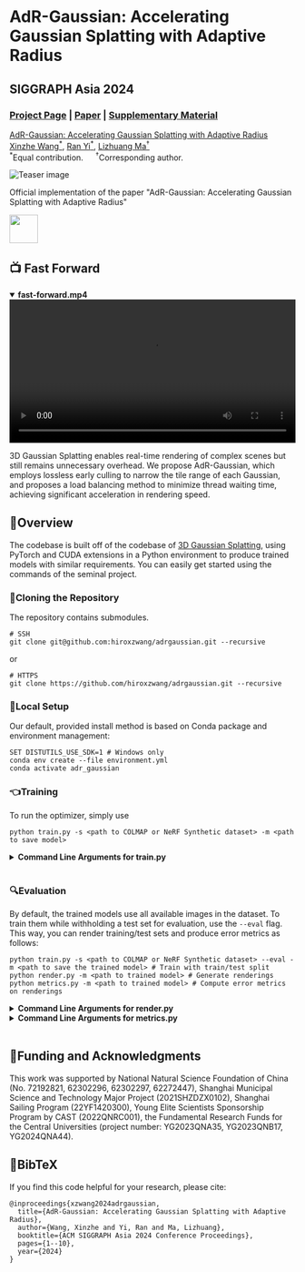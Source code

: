 # AdR-Gaussian: Accelerating Gaussian Splatting with Adaptive Radius 

## SIGGRAPH Asia 2024

### [Project Page](https://hiroxzwang.github.io/publications/adrgaussian/) | [Paper](https://arxiv.org/pdf/2409.08669) | [Supplementary Material](https://hiroxzwang.github.io/publications/adrgaussian/static/pdf/saconferencepapers24-118-appendix.pdf)

[AdR-Gaussian: Accelerating Gaussian Splatting with Adaptive Radius](https://hiroxzwang.github.io/publications/adrgaussian/)<br>
[Xinzhe Wang<sup>*</sup>](https://hiroxzwang.github.io/), [Ran Yi<sup>*</sup>](https://yiranran.github.io/), [Lizhuang Ma<sup>†</sup>](https://dmcv.sjtu.edu.cn/people/)<br>
<sup>*</sup>Equal contribution. &emsp; <sup>†</sup>Corresponding author.

![Teaser image](assets/fig-teaser.jpg)

Official implementation of the paper "AdR-Gaussian: Accelerating Gaussian Splatting with Adaptive Radius"

<a href="https://dmcv.sjtu.edu.cn/"><img height="50" src="assets/logo-dmcv.png"> </a>

## 📺 Fast Forward
<details open class="de">
<summary>
<span style="font-weight: bold;">fast-forward.mp4</span>
</summary>
<video controls width="100%">
  <source src="assets/fast-forward.mp4" type="video/mp4">
</video>
</details>

3D Gaussian Splatting enables real-time rendering of complex scenes but still remains unnecessary overhead. We propose AdR-Gaussian, which employs lossless early culling to narrow the tile range of each Gaussian, and proposes a load balancing method to minimize thread waiting time, achieving significant acceleration in rendering speed.

## 🔭Overview

The codebase is built off of the codebase of [3D Gaussian Splatting](https://github.com/graphdeco-inria/gaussian-splatting),
using PyTorch and CUDA extensions in a Python environment to produce trained models with similar requirements.
You can easily get started using the commands of the seminal project.

### 📕Cloning the Repository
The repository contains submodules.
```shell
# SSH
git clone git@github.com:hiroxzwang/adrgaussian.git --recursive
```
or
```shell
# HTTPS
git clone https://github.com/hiroxzwang/adrgaussian.git --recursive
```

### 🚀Local Setup

Our default, provided install method is based on Conda package and environment management:
```shell
SET DISTUTILS_USE_SDK=1 # Windows only
conda env create --file environment.yml
conda activate adr_gaussian
```

### 👈Training

To run the optimizer, simply use

```shell
python train.py -s <path to COLMAP or NeRF Synthetic dataset> -m <path to save model>
```

<details>
<summary><span style="font-weight: bold;">Command Line Arguments for train.py</span></summary>

  #### --source_path / -s
  Path to the source directory containing a COLMAP or Synthetic NeRF data set.
  #### --model_path / -m 
  Path where the trained model should be stored (```output/<random>``` by default).
  #### --images / -i
  Alternative subdirectory for COLMAP images (```images``` by default).
  #### --eval
  Add this flag to use a MipNeRF360-style training/test split for evaluation.
  #### --resolution / -r
  Specifies resolution of the loaded images before training. If provided ```1, 2, 4``` or ```8```, uses original, 1/2, 1/4 or 1/8 resolution, respectively. For all other values, rescales the width to the given number while maintaining image aspect. **If not set and input image width exceeds 1.6K pixels, inputs are automatically rescaled to this target.**
  #### --data_device
  Specifies where to put the source image data, ```cuda``` by default, recommended to use ```cpu``` if training on large/high-resolution dataset, will reduce VRAM consumption, but slightly slow down training. Thanks to [HrsPythonix](https://github.com/HrsPythonix).
  #### --white_background / -w
  Add this flag to use white background instead of black (default), e.g., for evaluation of NeRF Synthetic dataset.
  #### --sh_degree
  Order of spherical harmonics to be used (no larger than 3). ```3``` by default.
  #### --convert_SHs_python
  Flag to make pipeline compute forward and backward of SHs with PyTorch instead of ours.
  #### --convert_cov3D_python
  Flag to make pipeline compute forward and backward of the 3D covariance with PyTorch instead of ours.
  #### --debug
  Enables debug mode if you experience erros. If the rasterizer fails, a ```dump``` file is created that you may forward to us in an issue so we can take a look.
  #### --debug_from
  Debugging is **slow**. You may specify an iteration (starting from 0) after which the above debugging becomes active.
  #### --iterations
  Number of total iterations to train for, ```30_000``` by default.
  #### --ip
  IP to start GUI server on, ```127.0.0.1``` by default.
  #### --port 
  Port to use for GUI server, ```6009``` by default.
  #### --test_iterations
  Space-separated iterations at which the training script computes L1 and PSNR over test set, ```7000 30000``` by default.
  #### --save_iterations
  Space-separated iterations at which the training script saves the Gaussian model, ```7000 30000 <iterations>``` by default.
  #### --checkpoint_iterations
  Space-separated iterations at which to store a checkpoint for continuing later, saved in the model directory.
  #### --start_checkpoint
  Path to a saved checkpoint to continue training from.
  #### --quiet 
  Flag to omit any text written to standard out pipe. 
  #### --feature_lr
  Spherical harmonics features learning rate, ```0.0025``` by default.
  #### --opacity_lr
  Opacity learning rate, ```0.05``` by default.
  #### --scaling_lr
  Scaling learning rate, ```0.005``` by default.
  #### --rotation_lr
  Rotation learning rate, ```0.001``` by default.
  #### --position_lr_max_steps
  Number of steps (from 0) where position learning rate goes from ```initial``` to ```final```. ```30_000``` by default.
  #### --position_lr_init
  Initial 3D position learning rate, ```0.00016``` by default.
  #### --position_lr_final
  Final 3D position learning rate, ```0.0000016``` by default.
  #### --position_lr_delay_mult
  Position learning rate multiplier (cf. Plenoxels), ```0.01``` by default. 
  #### --densify_from_iter
  Iteration where densification starts, ```500``` by default. 
  #### --densify_until_iter
  Iteration where densification stops, ```15_000``` by default.
  #### --densify_grad_threshold
  Limit that decides if points should be densified based on 2D position gradient, ```0.0002``` by default.
  #### --densification_interval
  How frequently to densify, ```100``` (every 100 iterations) by default.
  #### --opacity_reset_interval
  How frequently to reset opacity, ```3_000``` by default. 
  #### --lambda_dssim
  Influence of SSIM on total loss from 0 to 1, ```0.2``` by default. 
  #### --percent_dense
  Percentage of scene extent (0--1) a point must exceed to be forcibly densified, ```0.01``` by default.

</details>
<br>

### 🔍Evaluation
By default, the trained models use all available images in the dataset. To train them while withholding a test set for evaluation, use the ```--eval``` flag. This way, you can render training/test sets and produce error metrics as follows:
```shell
python train.py -s <path to COLMAP or NeRF Synthetic dataset> --eval -m <path to save the trained model> # Train with train/test split
python render.py -m <path to trained model> # Generate renderings
python metrics.py -m <path to trained model> # Compute error metrics on renderings
```

<details>
<summary><span style="font-weight: bold;">Command Line Arguments for render.py</span></summary>

  #### --model_path / -m 
  Path to the trained model directory you want to create renderings for.
  #### --skip_train
  Flag to skip rendering the training set.
  #### --skip_test
  Flag to skip rendering the test set.
  #### --measure_fps
  Flag to measure the rendering speed.
  #### --skip_render
  Flag to skip writing the image files.
  #### --quiet 
  Flag to omit any text written to standard out pipe. 

  **The below parameters will be read automatically from the model path, based on what was used for training. However, you may override them by providing them explicitly on the command line.** 

  #### --source_path / -s
  Path to the source directory containing a COLMAP or Synthetic NeRF data set.
  #### --images / -i
  Alternative subdirectory for COLMAP images (```images``` by default).
  #### --eval
  Add this flag to use a MipNeRF360-style training/test split for evaluation.
  #### --resolution / -r
  Changes the resolution of the loaded images before training. If provided ```1, 2, 4``` or ```8```, uses original, 1/2, 1/4 or 1/8 resolution, respectively. For all other values, rescales the width to the given number while maintaining image aspect. ```1``` by default.
  #### --white_background / -w
  Add this flag to use white background instead of black (default), e.g., for evaluation of NeRF Synthetic dataset.
  #### --convert_SHs_python
  Flag to make pipeline render with computed SHs from PyTorch instead of ours.
  #### --convert_cov3D_python
  Flag to make pipeline render with computed 3D covariance from PyTorch instead of ours.

</details>

<details>
<summary><span style="font-weight: bold;">Command Line Arguments for metrics.py</span></summary>

  #### --model_paths / -m 
  Space-separated list of model paths for which metrics should be computed.
</details>
<br>

## 🙇‍Funding and Acknowledgments

This work was supported by National Natural Science Foundation of China (No. 72192821, 62302296, 62302297, 62272447), Shanghai Municipal Science and Technology Major Project (2021SHZDZX0102), Shanghai Sailing Program (22YF1420300), Young Elite Scientists Sponsorship Program by CAST (2022QNRC001), the Fundamental Research Funds for the Central Universities (project number: YG2023QNA35, YG2023QNB17, YG2024QNA44).

<section class="section" id="BibTeX">
  <div class="container is-max-desktop content">
    <h2 class="title">🤝BibTeX</h2>
If you find this code helpful for your research, please cite:
    <pre><code>@inproceedings{xzwang2024adrgaussian,
  title={AdR-Gaussian: Accelerating Gaussian Splatting with Adaptive Radius},
  author={Wang, Xinzhe and Yi, Ran and Ma, Lizhuang},
  booktitle={ACM SIGGRAPH Asia 2024 Conference Proceedings},
  pages={1--10},
  year={2024}
}</code></pre>
  </div>
</section>
